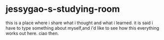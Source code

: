 # jessygao-s-studying-room
this is a place where i share what i thought and what i learned.
it is said i have to type something about myself,and i'd like to see how this everything works out here.
ciao then.
